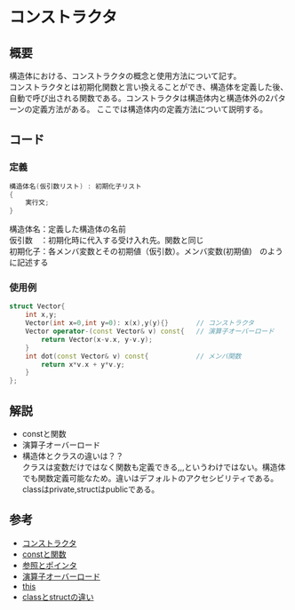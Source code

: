 # コンストラクタ
## 概要
構造体における、コンストラクタの概念と使用方法について記す。  
コンストラクタとは初期化関数と言い換えることができ、構造体を定義した後、
自動で呼び出される関数である。コンストラクタは構造体内と構造体外の2パターンの定義方法がある。
ここでは構造体内の定義方法について説明する。
## コード
### 定義
``` cpp
構造体名(仮引数リスト) : 初期化子リスト
{
    実行文;
}
```
構造体名：定義した構造体の名前  
仮引数　：初期化時に代入する受け入れ先。関数と同じ  
初期化子：各メンバ変数とその初期値（仮引数）。メンバ変数(初期値)　のように記述する

### 使用例
``` cpp
struct Vector{
    int x,y;
    Vector(int x=0,int y=0): x(x),y(y){}       // コンストラクタ
    Vector operator-(const Vector& v) const{   // 演算子オーバーロード
        return Vector(x-v.x, y-v.y);           
    }
    int dot(const Vector& v) const{            // メンバ関数
        return x*v.x + y*v.y;
    }
};
```
## 解説
- constと関数
- 演算子オーバーロード
- 構造体とクラスの違いは？？  
クラスは変数だけではなく関数も定義できる,,,というわけではない。構造体でも関数定義可能なため。違いはデフォルトのアクセシビリティである。classはprivate,structはpublicである。

## 参考
- [コンストラクタ](https://theolizer.com/cpp-school1/cpp-school1-13/)
- [constと関数](https://qiita.com/hhgghhh/items/e44c384561ca159d6411)
- [参照とポインタ](https://qiita.com/agate-pris/items/05948b7d33f3e88b8967)
- [演算子オーバーロード](https://monozukuri-c.com/langcpp-operator-overload/#toc4)
- [this](https://monozukuri-c.com/langcpp-this-pointer/)
- [classとstructの違い](https://qiita.com/pink_bangbi/items/e25302df7f4ba7fa0db4
)